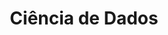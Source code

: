 ---
title: Ciência de Dados
exports:
  - format: pdf
    template: plain_latex_book
    output: exports/SO.pdf
    toc: _toc.yml
---